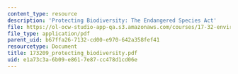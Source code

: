 ```yaml
---
content_type: resource
description: 'Protecting Biodiversity: The Endangered Species Act'
file: https://ol-ocw-studio-app-qa.s3.amazonaws.com/courses/17-32-environmental-politics-and-policy-spring-2003/e1a73c3a6b09e8617e87cc478d1cd06e_173209_protecting_biodiversity.pdf
file_type: application/pdf
parent_uid: b67ffa26-7132-cd00-e970-642a358fef41
resourcetype: Document
title: 173209_protecting_biodiversity.pdf
uid: e1a73c3a-6b09-e861-7e87-cc478d1cd06e
---
```


